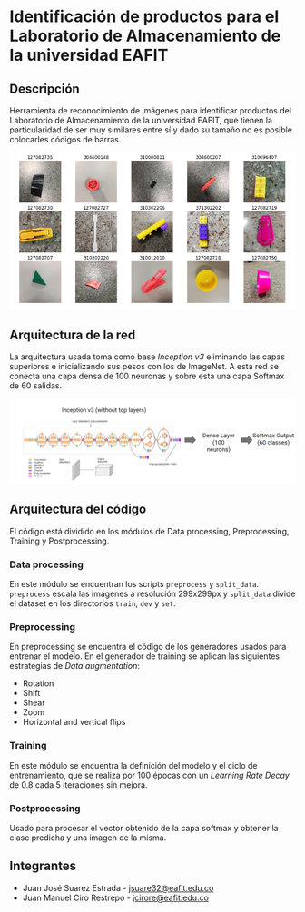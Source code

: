 # Identificación de productos para el Laboratorio de Almacenamiento de la universidad EAFIT

## Descripción
Herramienta de reconocimiento de imágenes para identificar productos del Laboratorio de Almacenamiento de la universidad EAFIT, que tienen la particularidad de ser muy similares entre sí y dado su tamaño no es posible colocarles códigos de barras.

![prods_ex_2](/images/prods_ex_2.PNG?raw=true "prods_ex_2")

## Arquitectura de la red
La arquitectura usada toma como base *Inception v3* eliminando las capas superiores e inicializando sus pesos con los de ImageNet. A esta red se conecta una capa densa de 100 neuronas y sobre esta una capa Softmax de 60 salidas. 

![architecture](/images/arch.png?raw=true "architecture")

## Arquitectura del código
El código está dividido en los módulos de Data processing, Preprocessing, Training y Postprocessing. 

### Data processing
En este módulo se encuentran los scripts `preprocess` y `split_data`. `preprocess` escala las imágenes a resolución 299x299px y `split_data` divide el dataset  en los directorios `train`, `dev` y `set`.

### Preprocessing
En preprocessing se encuentra el código de los generadores usados para entrenar el modelo. En el generador de training se aplican las siguientes estrategias de *Data augmentation*:

* Rotation
* Shift
* Shear
* Zoom
* Horizontal and vertical flips

### Training
En este módulo se encuentra la definición del modelo y el ciclo de entrenamiento, que se realiza por 100 épocas con un *Learning Rate Decay* de 0.8 cada 5 iteraciones sin mejora.

### Postprocessing
Usado para procesar el vector obtenido de la capa softmax y obtener la clase predicha y una imagen de la misma.

## Integrantes
* Juan José Suarez Estrada - jsuare32@eafit.edu.co
* Juan Manuel Ciro Restrepo - jcirore@eafit.edu.co
